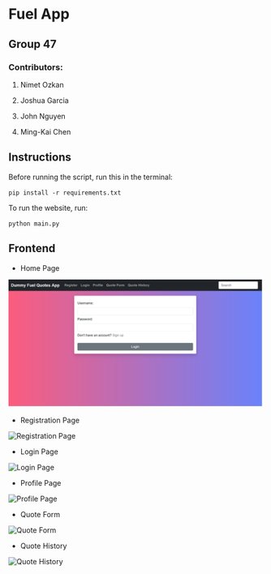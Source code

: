 # Fuel App

## Group 47

### Contributors:

1. Nimet Ozkan

2. Joshua Garcia

3. John Nguyen

4. Ming-Kai Chen


## Instructions
Before running the script, run this in the terminal:
```
pip install -r requirements.txt
```

To run the website, run:
```
python main.py
```

## Frontend
* Home Page

![Home Page](assets/images/home.png)

* Registration Page

![Registration Page](assets/images/register.png)

* Login Page

![Login Page](assets/images/login.png)

* Profile Page

![Profile Page](assets/images/profile.png)

* Quote Form

![Quote Form](assets/images/quote_form.png)

* Quote History

![Quote History](assets/images/quote_history.png)